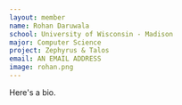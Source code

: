 ```yaml
---
layout: member
name: Rohan Daruwala
school: University of Wisconsin - Madison
major: Computer Science
project: Zephyrus & Talos
email: AN EMAIL ADDRESS
image: rohan.png
---
```

Here's a bio.
